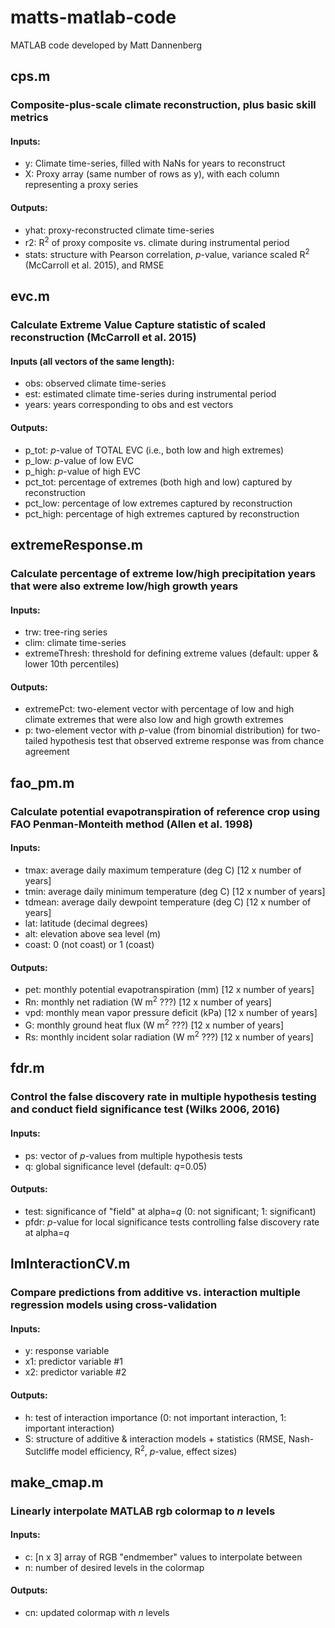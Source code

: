 # matts-matlab-code
MATLAB code developed by Matt Dannenberg

## cps.m
### Composite-plus-scale climate reconstruction, plus basic skill metrics
#### Inputs:
  * y: Climate time-series, filled with NaNs for years to reconstruct
  * X: Proxy array (same number of rows as y), with each column representing a proxy series
#### Outputs:
  * yhat: proxy-reconstructed climate time-series
  * r2: R<sup>2</sup> of proxy composite vs. climate during instrumental period
  * stats: structure with Pearson correlation, *p*-value, variance scaled R<sup>2</sup> (McCarroll et al. 2015), and RMSE

## evc.m
### Calculate Extreme Value Capture statistic of scaled reconstruction (McCarroll et al. 2015)
#### Inputs (all vectors of the same length):
  * obs: observed climate time-series
  * est: estimated climate time-series during instrumental period
  * years: years corresponding to obs and est vectors
#### Outputs:
  * p_tot: *p*-value of TOTAL EVC (i.e., both low and high extremes)
  * p_low: *p*-value of low EVC
  * p_high: *p*-value of high EVC
  * pct_tot: percentage of extremes (both high and low) captured by reconstruction
  * pct_low: percentage of low extremes captured by reconstruction
  * pct_high: percentage of high extremes captured by reconstruction

## extremeResponse.m
### Calculate percentage of extreme low/high precipitation years that were also extreme low/high growth years
#### Inputs:
  * trw: tree-ring series
  * clim: climate time-series
  * extremeThresh: threshold for defining extreme values (default: upper & lower 10th percentiles)
#### Outputs:
  * extremePct: two-element vector with percentage of low and high climate extremes that were also low and high growth extremes
  * p: two-element vector with *p*-value (from binomial distribution) for two-tailed hypothesis test that observed extreme response was from chance agreement

## fao_pm.m
### Calculate potential evapotranspiration of reference crop using FAO Penman-Monteith method (Allen et al. 1998)
#### Inputs:
  * tmax: average daily maximum temperature (deg C) [12 x number of years]
  * tmin: average daily minimum temperature (deg C) [12 x number of years]
  * tdmean: average daily dewpoint temperature (deg C) [12 x number of years]
  * lat: latitude (decimal degrees)
  * alt: elevation above sea level (m)
  * coast: 0 (not coast) or 1 (coast)
#### Outputs:
  * pet: monthly potential evapotranspiration (mm) [12 x number of years]
  * Rn: monthly net radiation (W m<sup>2</sup> ???) [12 x number of years]
  * vpd: monthly mean vapor pressure deficit (kPa) [12 x number of years]
  * G: monthly ground heat flux (W m<sup>2</sup> ???) [12 x number of years]
  * Rs: monthly incident solar radiation (W m<sup>2</sup> ???) [12 x number of years]

## fdr.m
### Control the false discovery rate in multiple hypothesis testing and conduct field significance test (Wilks 2006, 2016)
#### Inputs:
  * ps: vector of _p_-values from multiple hypothesis tests
  * q: global significance level (default: *q*=0.05)
#### Outputs:
  * test: significance of "field" at alpha=*q* (0: not significant; 1: significant)
  * pfdr: *p*-value for local significance tests controlling false discovery rate at alpha=*q*

## lmInteractionCV.m
### Compare predictions from additive vs. interaction multiple regression models using cross-validation
#### Inputs:
  * y: response variable
  * x1: predictor variable #1
  * x2: predictor variable #2
#### Outputs:
  * h: test of interaction importance (0: not important interaction, 1: important interaction)
  * S: structure of additive & interaction models + statistics (RMSE, Nash-Sutcliffe model efficiency, R<sup>2</sup>, *p*-value, effect sizes)

## make_cmap.m
### Linearly interpolate MATLAB rgb colormap to *n* levels
#### Inputs:
  * c: [n x 3] array of RGB "endmember" values to interpolate between
  * n: number of desired levels in the colormap
#### Outputs:
  * cn: updated colormap with *n* levels
